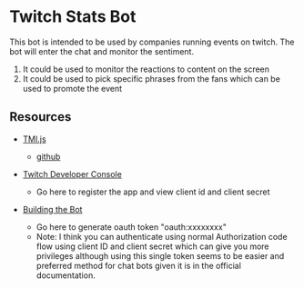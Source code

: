 # Twitch Stats Bot

This bot is intended to be used by companies running events on twitch. The bot will enter the chat and monitor the sentiment.

1. It could be used to monitor the reactions to content on the screen
2. It could be used to pick specific phrases from the fans which can be used to promote the event

## Resources
- [TMI.js](https://tmijs.com/)
  - [github](https://github.com/tmijs/tmi.js)

- [Twitch Developer Console](https://dev.twitch.tv/console)
  - Go here to register the app and view client id and client secret

- [Building the Bot](https://dev.twitch.tv/docs/irc#building-the-bot)
  - Go here to generate oauth token "oauth:xxxxxxxx"
  - Note: I think you can authenticate using normal Authorization code flow using client ID and client secret which can give you more privileges although using this single token seems to be easier and preferred method for chat bots given it is in the official documentation.
